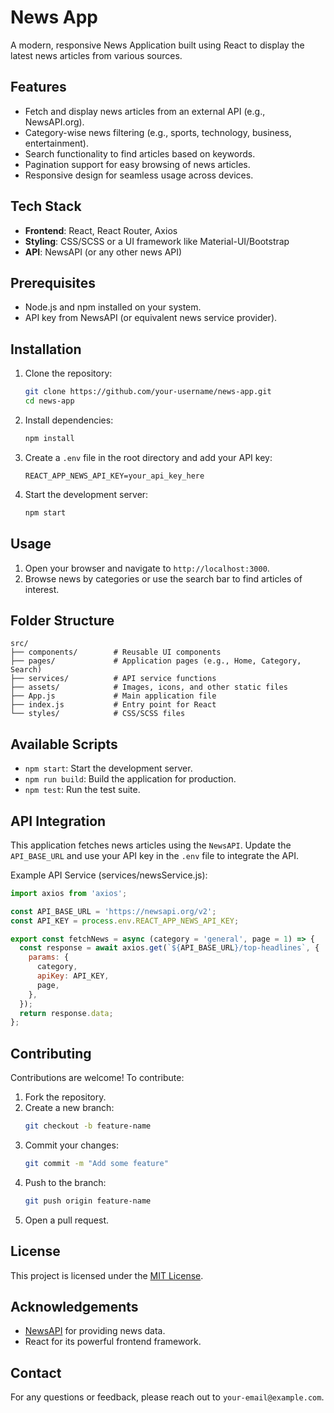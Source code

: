 # News App

A modern, responsive News Application built using React to display the latest news articles from various sources.

## Features

- Fetch and display news articles from an external API (e.g., NewsAPI.org).
- Category-wise news filtering (e.g., sports, technology, business, entertainment).
- Search functionality to find articles based on keywords.
- Pagination support for easy browsing of news articles.
- Responsive design for seamless usage across devices.

## Tech Stack

- **Frontend**: React, React Router, Axios
- **Styling**: CSS/SCSS or a UI framework like Material-UI/Bootstrap
- **API**: NewsAPI (or any other news API)

## Prerequisites

- Node.js and npm installed on your system.
- API key from NewsAPI (or equivalent news service provider).

## Installation

1. Clone the repository:
   ```bash
   git clone https://github.com/your-username/news-app.git
   cd news-app
   ```

2. Install dependencies:
   ```bash
   npm install
   ```

3. Create a `.env` file in the root directory and add your API key:
   ```env
   REACT_APP_NEWS_API_KEY=your_api_key_here
   ```

4. Start the development server:
   ```bash
   npm start
   ```

## Usage

1. Open your browser and navigate to `http://localhost:3000`.
2. Browse news by categories or use the search bar to find articles of interest.

## Folder Structure

```plaintext
src/
├── components/        # Reusable UI components
├── pages/             # Application pages (e.g., Home, Category, Search)
├── services/          # API service functions
├── assets/            # Images, icons, and other static files
├── App.js             # Main application file
├── index.js           # Entry point for React
└── styles/            # CSS/SCSS files
```

## Available Scripts

- `npm start`: Start the development server.
- `npm run build`: Build the application for production.
- `npm test`: Run the test suite.

## API Integration

This application fetches news articles using the `NewsAPI`. Update the `API_BASE_URL` and use your API key in the `.env` file to integrate the API.

Example API Service (services/newsService.js):
```javascript
import axios from 'axios';

const API_BASE_URL = 'https://newsapi.org/v2';
const API_KEY = process.env.REACT_APP_NEWS_API_KEY;

export const fetchNews = async (category = 'general', page = 1) => {
  const response = await axios.get(`${API_BASE_URL}/top-headlines`, {
    params: {
      category,
      apiKey: API_KEY,
      page,
    },
  });
  return response.data;
};
```

## Contributing

Contributions are welcome! To contribute:

1. Fork the repository.
2. Create a new branch:
   ```bash
   git checkout -b feature-name
   ```
3. Commit your changes:
   ```bash
   git commit -m "Add some feature"
   ```
4. Push to the branch:
   ```bash
   git push origin feature-name
   ```
5. Open a pull request.

## License

This project is licensed under the [MIT License](LICENSE).

## Acknowledgements

- [NewsAPI](https://newsapi.org/) for providing news data.
- React for its powerful frontend framework.

## Contact

For any questions or feedback, please reach out to `your-email@example.com`.
